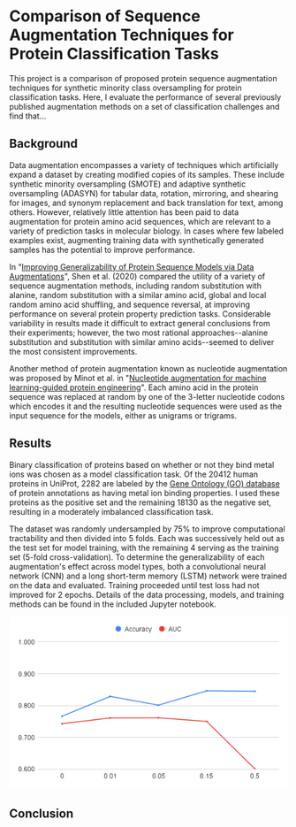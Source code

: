 # Comparison of Sequence Augmentation Techniques for Protein Classification Tasks

This project is a comparison of proposed protein sequence augmentation techniques for synthetic minority class oversampling for protein classification tasks. Here, I evaluate the performance of several previously published augmentation methods on a set of classification challenges and find that...

## Background

Data augmentation encompasses a variety of techniques which artificially expand a dataset by creating modified copies of its samples. These include synthetic minority oversampling (SMOTE) and adaptive synthetic oversampling (ADASYN) for tabular data, rotation, mirroring, and shearing for images, and synonym replacement and back translation for text, among others. However, relatively little attention has been paid to data augmentation for protein amino acid sequences, which are relevant to a variety of prediction tasks in molecular biology. In cases where few labeled examples exist, augmenting training data with synthetically generated samples has the potential to improve performance.

In "[Improving Generalizability of Protein Sequence Models via Data Augmentations](https://openreview.net/forum?id=Kkw3shxszSd)", Shen et al. (2020) compared the utility of a variety of sequence augmentation methods, including random substitution with alanine, random substitution with a similar amino acid, global and local random amino acid shuffling, and sequence reversal, at improving performance on several protein property prediction tasks. Considerable variability in results made it difficult to extract general conclusions from their experiments; however, the two most rational approaches--alanine substitution and substitution with similar amino acids--seemed to deliver the most consistent improvements.

Another method of protein augmentation known as nucleotide augmentation was proposed by Minot et al. in "[Nucleotide augmentation for machine learning-guided protein engineering](https://www.biorxiv.org/content/10.1101/2022.03.08.483422v1.full)". Each amino acid in the protein sequence was replaced at random by one of the 3-letter nucleotide codons which encodes it and the resulting nucleotide sequences were used as the input sequence for the models, either as unigrams or trigrams.

## Results

Binary classification of proteins based on whether or not they bind metal ions was chosen as a model classification task. Of the 20412 human proteins in UniProt, 2282 are labeled by the [Gene Ontology (GO) database](http://geneontology.org/) of protein annotations as having metal ion binding properties. I used these proteins as the positive set and the remaining 18130 as the negative set, resulting in a moderately imbalanced classification task.

The dataset was randomly undersampled by 75% to improve computational tractability and then divided into 5 folds. Each was successively held out as the test set for model training, with the remaining 4 serving as the training set (5-fold cross-validation). To determine the generalizability of each augmentation's effect across model types, both a convolutional neural network (CNN) and a long short-term memory (LSTM) network were trained on the data and evaluated. Training proceeded until test loss had not improved for 2 epochs. Details of the data processing, models, and training methods can be found in the included Jupyter notebook.

![](https://github.com/mcunningham1440/protein-augmentation/blob/main/assets/fig_1.png)

## Conclusion
